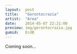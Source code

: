 ```yaml
---
layout:  post
title:   "Gerontocrazia"
artist:  "Area"
date:    2014-05-07 22:21:00
preview: img/gerontocrazia.jpg
gumid:   EcdB
---
```


Coming soon...

